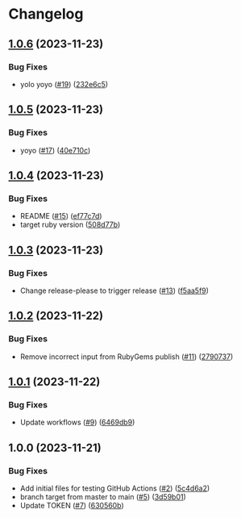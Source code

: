 # Changelog

## [1.0.6](https://github.com/test-kitchen/workflow-testing-gem/compare/v1.0.5...v1.0.6) (2023-11-23)


### Bug Fixes

* yolo yoyo ([#19](https://github.com/test-kitchen/workflow-testing-gem/issues/19)) ([232e6c5](https://github.com/test-kitchen/workflow-testing-gem/commit/232e6c5641e3ae472945b8eafbcd42f6fdf0731c))

## [1.0.5](https://github.com/test-kitchen/workflow-testing-gem/compare/v1.0.4...v1.0.5) (2023-11-23)


### Bug Fixes

* yoyo ([#17](https://github.com/test-kitchen/workflow-testing-gem/issues/17)) ([40e710c](https://github.com/test-kitchen/workflow-testing-gem/commit/40e710c1ed528266f703aad966e61c76eddd3683))

## [1.0.4](https://github.com/test-kitchen/workflow-testing-gem/compare/v1.0.3...v1.0.4) (2023-11-23)


### Bug Fixes

* README ([#15](https://github.com/test-kitchen/workflow-testing-gem/issues/15)) ([ef77c7d](https://github.com/test-kitchen/workflow-testing-gem/commit/ef77c7dc0da7ae5f4a2bc429b8586368e8c2f21d))
* target ruby version ([508d77b](https://github.com/test-kitchen/workflow-testing-gem/commit/508d77bf47d433ff38a3aff3765a92b94c651631))

## [1.0.3](https://github.com/test-kitchen/workflow-testing-gem/compare/v1.0.2...v1.0.3) (2023-11-23)


### Bug Fixes

* Change release-please to trigger release ([#13](https://github.com/test-kitchen/workflow-testing-gem/issues/13)) ([f5aa5f9](https://github.com/test-kitchen/workflow-testing-gem/commit/f5aa5f9ae271c5d96c98b988c8251fdb029aa344))

## [1.0.2](https://github.com/test-kitchen/workflow-testing-gem/compare/v1.0.1...v1.0.2) (2023-11-22)


### Bug Fixes

* Remove incorrect input from RubyGems publish ([#11](https://github.com/test-kitchen/workflow-testing-gem/issues/11)) ([2790737](https://github.com/test-kitchen/workflow-testing-gem/commit/2790737dc5dceb1e3d50ba05a85b70bf0b6e922a))

## [1.0.1](https://github.com/test-kitchen/workflow-testing-gem/compare/v1.0.0...v1.0.1) (2023-11-22)


### Bug Fixes

* Update workflows ([#9](https://github.com/test-kitchen/workflow-testing-gem/issues/9)) ([6469db9](https://github.com/test-kitchen/workflow-testing-gem/commit/6469db938bfcd29f0b61aaa23c0cd435b63c7111))

## 1.0.0 (2023-11-21)


### Bug Fixes

* Add initial files for testing GitHub Actions ([#2](https://github.com/test-kitchen/workflow-testing-gem/issues/2)) ([5c4d6a2](https://github.com/test-kitchen/workflow-testing-gem/commit/5c4d6a2402f24cdf37839e19530fbaec0779d582))
* branch target from master to main ([#5](https://github.com/test-kitchen/workflow-testing-gem/issues/5)) ([3d59b01](https://github.com/test-kitchen/workflow-testing-gem/commit/3d59b016654ab1b345991dbd22f723a31c8bdb7d))
* Update TOKEN ([#7](https://github.com/test-kitchen/workflow-testing-gem/issues/7)) ([630560b](https://github.com/test-kitchen/workflow-testing-gem/commit/630560b51e0995b141f88fbf7f78d3914cf8fb0e))
